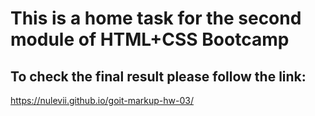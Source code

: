 # This is a home task for the second module of HTML+CSS Bootcamp

## To check the final result please follow the link:

https://nulevii.github.io/goit-markup-hw-03/

